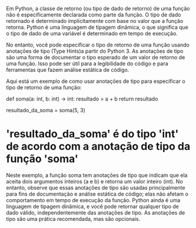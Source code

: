 Em Python, a classe de retorno (ou tipo de dado de retorno) de uma função não é especificamente declarada como parte da função.
O tipo de dado retornado é determinado implicitamente com base no valor que a função retorna. Python é uma linguagem de tipagem dinâmica,
o que significa que o tipo de dado de uma variável é determinado em tempo de execução.

No entanto, você pode especificar o tipo de retorno de uma função usando anotações de tipo (Type Hints)a partir do Python 3.
As anotações de tipo são uma forma de documentar o tipo esperado de um valor de retorno de uma função.
Isso pode ser útil para a legibilidade do código e para ferramentas que fazem análise estática de código.

Aqui está um exemplo de como usar anotações de tipo para especificar o tipo de retorno de uma função:

def soma(a: int, b: int) -> int:
    resultado = a + b
    return resultado

resultado_da_soma = soma(5, 3)
# 'resultado_da_soma' é do tipo 'int' de acordo com a anotação de tipo da função 'soma'

 Neste exemplo, a função soma tem anotações de tipo que indicam que ela aceita dois 
 argumentos inteiros (a e b) e retorna um valor inteiro (int). No entanto, observe que 
  essas anotações de tipo são usadas principalmente para fins de documentação e análise 
  estática de código; elas não afetam o comportamento em tempo de execução da função. 
Python ainda é uma linguagem de tipagem dinâmica, e você pode retornar qualquer tipo de
dado válido, independentemente das anotações de tipo. As anotações de tipo são uma prática recomendada, mas são opcionais.


  
